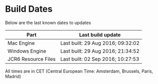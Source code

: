 # Build Dates

Below are the last known dates to updates

Part | Last build update
-----|-----
Mac Engine | Last built: 29 Aug 2016; 09:32:02
Windows Engine | Last built: 29 Aug 2016; 21:34:52
JCR6 Resource Files | Last built: 02 Sep 2016; 10:27:53
All times are in CET (Central European Time: Amsterdam, Brussels, Paris, Madrid)



